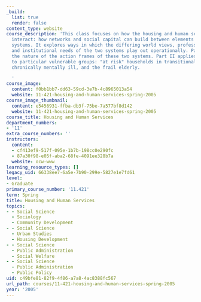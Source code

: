 ```yaml
---
_build:
  list: true
  render: false
content_type: website
course_description: 'This class focuses on how the housing and human service systems
  interact: how networks and social capital can build between elements of the two
  systems. It explores ways in which the differing world views, professional perspectives,
  and institutional needs of the two systems play out operationally. Part I establishes
  the nature of the action frames of these two systems. Part II applies these insights
  to particular vulnerable groups: "at risk" households in transitional housing, the
  chronically mentally ill, and the frail elderly.

  '
course_image:
  content: f0bb1bb7-dd63-59cd-3e7b-4c8965013a54
  website: 11-421-housing-and-human-services-spring-2005
course_image_thumbnail:
  content: e5456931-ffba-db3f-75be-7a577bf8d142
  website: 11-421-housing-and-human-services-spring-2005
course_title: Housing and Human Services
department_numbers:
- '11'
extra_course_numbers: ''
instructors:
  content:
  - cf413ef9-517f-095e-1b7b-198cc0e290fc
  - 87a30f98-e05f-aba2-68fe-4091ee328b7a
  website: ocw-www
learning_resource_types: []
legacy_uid: 66338ee7-6a5e-7b90-299e-5827e1e7fd61
level:
- Graduate
primary_course_number: '11.421'
term: Spring
title: Housing and Human Services
topics:
- - Social Science
  - Sociology
  - Community Development
- - Social Science
  - Urban Studies
  - Housing Development
- - Social Science
  - Public Administration
  - Social Welfare
- - Social Science
  - Public Administration
  - Public Policy
uid: c49bfe81-82f9-4f86-a7a8-4ac8388fc567
url_path: courses/11-421-housing-and-human-services-spring-2005
year: '2005'
---
```


